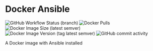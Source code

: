 # Docker Ansible
![GitHub Workflow Status (branch)](https://img.shields.io/github/workflow/status/buluma/docker-ansible/Build%20and%20Push%20Container/main?style=for-the-badge) ![Docker Pulls](https://img.shields.io/docker/pulls/buluma/docker-ansible?style=for-the-badge) ![Docker Image Size (latest semver)](https://img.shields.io/docker/image-size/buluma/docker-ansible?style=for-the-badge) ![Docker Image Version (tag latest semver)](https://img.shields.io/docker/v/buluma/docker-ansible/latest?style=for-the-badge) ![GitHub commit activity](https://img.shields.io/github/commit-activity/m/buluma/docker-ansible?style=for-the-badge)

A Docker image with Ansible installed
